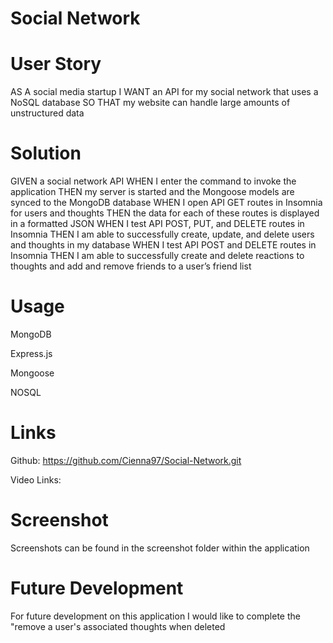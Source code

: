 # Social Network

# User Story

AS A social media startup
I WANT an API for my social network that uses a NoSQL database
SO THAT my website can handle large amounts of unstructured data

# Solution

GIVEN a social network API
WHEN I enter the command to invoke the application
THEN my server is started and the Mongoose models are synced to the MongoDB database
WHEN I open API GET routes in Insomnia for users and thoughts
THEN the data for each of these routes is displayed in a formatted JSON
WHEN I test API POST, PUT, and DELETE routes in Insomnia
THEN I am able to successfully create, update, and delete users and thoughts in my database
WHEN I test API POST and DELETE routes in Insomnia
THEN I am able to successfully create and delete reactions to thoughts and add and remove friends to a user’s friend list

# Usage

MongoDB

Express.js

Mongoose

NOSQL

# Links

Github: https://github.com/Cienna97/Social-Network.git

Video Links:

# Screenshot

Screenshots can be found in the screenshot folder within the application

# Future Development

For future development on this application I would like to complete the "remove a user's associated thoughts when deleted


